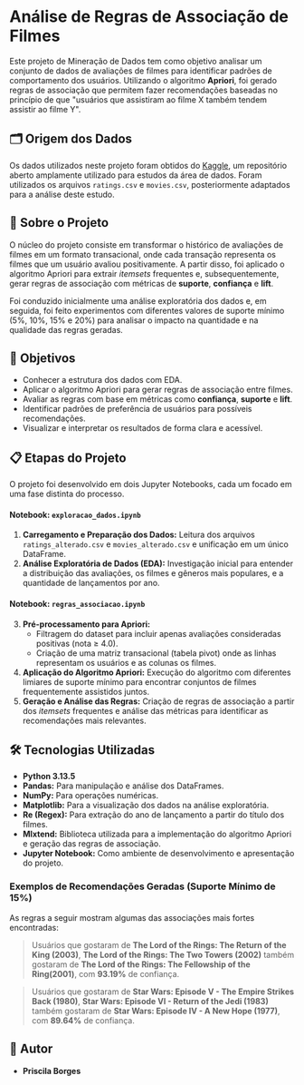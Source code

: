 # Análise de Regras de Associação de Filmes

Este projeto de Mineração de Dados tem como objetivo analisar um conjunto de dados de avaliações de filmes para identificar padrões de comportamento dos usuários. Utilizando o algoritmo **Apriori**, foi gerado regras de associação que permitem fazer recomendações baseadas no princípio de que "usuários que assistiram ao filme X também tendem assistir ao filme Y".

## 🗂️ Origem dos Dados

Os dados utilizados neste projeto foram obtidos do [Kaggle](https://www.kaggle.com/datasets/parasharmanas/movie-recommendation-system/code?datasetId=3375918), um repositório aberto amplamente utilizado para estudos da área de dados. Foram utilizados os arquivos `ratings.csv` e `movies.csv`, posteriormente adaptados para a análise deste estudo.

## 📜 Sobre o Projeto

O núcleo do projeto consiste em transformar o histórico de avaliações de filmes em um formato transacional, onde cada transação representa os filmes que um usuário avaliou positivamente. A partir disso, foi aplicado o algoritmo Apriori para extrair *itemsets* frequentes e, subsequentemente, gerar regras de associação com métricas de **suporte**, **confiança** e **lift**.

Foi conduzido inicialmente uma análise exploratória dos dados e, em seguida, foi feito experimentos com diferentes valores de suporte mínimo (5%, 10%, 15% e 20%) para analisar o impacto na quantidade e na qualidade das regras geradas.

## 🎯 Objetivos

- Conhecer a estrutura dos dados com EDA.
- Aplicar o algoritmo Apriori para gerar regras de associação entre filmes.
- Avaliar as regras com base em métricas como **confiança**, **suporte** e **lift**.
- Identificar padrões de preferência de usuários para possíveis recomendações.
- Visualizar e interpretar os resultados de forma clara e acessível.

## 📋 Etapas do Projeto

O projeto foi desenvolvido em dois Jupyter Notebooks, cada um focado em uma fase distinta do processo.

#### **Notebook: `exploracao_dados.ipynb`**

1.  **Carregamento e Preparação dos Dados:** Leitura dos arquivos `ratings_alterado.csv` e `movies_alterado.csv` e unificação em um único DataFrame.
2.  **Análise Exploratória de Dados (EDA):** Investigação inicial para entender a distribuição das avaliações, os filmes e gêneros mais populares, e a quantidade de lançamentos por ano.

#### **Notebook: `regras_associacao.ipynb`**

3.  **Pré-processamento para Apriori:**
    * Filtragem do dataset para incluir apenas avaliações consideradas positivas (nota ≥ 4.0).
    * Criação de uma matriz transacional (tabela pivot) onde as linhas representam os usuários e as colunas os filmes.
4.  **Aplicação do Algoritmo Apriori:** Execução do algoritmo com diferentes limiares de suporte mínimo para encontrar conjuntos de filmes frequentemente assistidos juntos.
5.  **Geração e Análise das Regras:** Criação de regras de associação a partir dos *itemsets* frequentes e análise das métricas para identificar as recomendações mais relevantes.

## 🛠️ Tecnologias Utilizadas

* **Python 3.13.5**
* **Pandas:** Para manipulação e análise dos DataFrames.
* **NumPy:** Para operações numéricas.
* **Matplotlib:** Para a visualização dos dados na análise exploratória.
* **Re (Regex):** Para extração do ano de lançamento a partir do título dos filmes.
* **Mlxtend:** Biblioteca utilizada para a implementação do algoritmo Apriori e geração das regras de associação.
* **Jupyter Notebook:** Como ambiente de desenvolvimento e apresentação do projeto.

### Exemplos de Recomendações Geradas (Suporte Mínimo de 15%)

As regras a seguir mostram algumas das associações mais fortes encontradas:

> Usuários que gostaram de **The Lord of the Rings: The Return of the King (2003)**, **The Lord of the Rings: The Two Towers (2002)** também gostaram de **The Lord of the Rings: The Fellowship of the Ring(2001)**, com **93.19%** de confiança.

> Usuários que gostaram de **Star Wars: Episode V - The Empire Strikes Back (1980)**, **Star Wars: Episode VI - Return of the Jedi (1983)** também gostaram de **Star Wars: Episode IV - A New Hope (1977)**, com **89.64%** de confiança.


## 👤 Autor

* **Priscila Borges**
